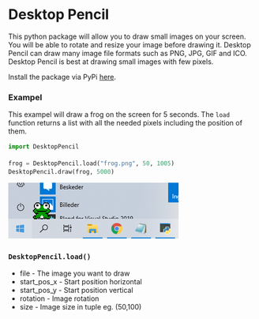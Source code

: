 # Desktop Pencil
This python package will allow you to draw small images on your screen. You will be able to rotate and resize your image before drawing it. Desktop Pencil can draw many image file formats such as PNG, JPG, GIF and ICO. Desktop Pencil is best at drawing small images with few pixels.

Install the package via PyPi [here](https://pypi.org/project/DesktopPencil/). 

### Exampel
This exampel will draw a frog on the screen for 5 seconds. The ```load``` function returns a list with all the needed pixels including the position of them.
```python
import DesktopPencil

frog = DesktopPencil.load("frog.png", 50, 1005)
DesktopPencil.draw(frog, 5000)
```
<img src="/Exampels/1.PNG">

### ```DesktopPencil.load()```
* file - The image you want to draw
* start_pos_x - Start position horizontal
* start_pos_y - Start position vertical
* rotation - Image rotation
* size - Image size in tuple eg. (50,100)
